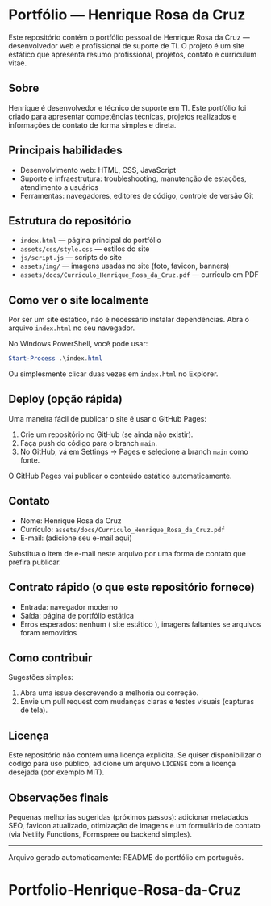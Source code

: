 # Portfólio — Henrique Rosa da Cruz

Este repositório contém o portfólio pessoal de Henrique Rosa da Cruz — desenvolvedor web e profissional de suporte de TI. O projeto é um site estático que apresenta resumo profissional, projetos, contato e curriculum vitae.

## Sobre

Henrique é desenvolvedor e técnico de suporte em TI. Este portfólio foi criado para apresentar competências técnicas, projetos realizados e informações de contato de forma simples e direta.

## Principais habilidades

- Desenvolvimento web: HTML, CSS, JavaScript
- Suporte e infraestrutura: troubleshooting, manutenção de estações, atendimento a usuários
- Ferramentas: navegadores, editores de código, controle de versão Git

## Estrutura do repositório

- `index.html` — página principal do portfólio
- `assets/css/style.css` — estilos do site
- `js/script.js` — scripts do site
- `assets/img/` — imagens usadas no site (foto, favicon, banners)
- `assets/docs/Curriculo_Henrique_Rosa_da_Cruz.pdf` — currículo em PDF

## Como ver o site localmente

Por ser um site estático, não é necessário instalar dependências. Abra o arquivo `index.html` no seu navegador.

No Windows PowerShell, você pode usar:

```powershell
Start-Process .\index.html
```

Ou simplesmente clicar duas vezes em `index.html` no Explorer.

## Deploy (opção rápida)

Uma maneira fácil de publicar o site é usar o GitHub Pages:

1. Crie um repositório no GitHub (se ainda não existir).
2. Faça push do código para o branch `main`.
3. No GitHub, vá em Settings → Pages e selecione a branch `main` como fonte.

O GitHub Pages vai publicar o conteúdo estático automaticamente.

## Contato

- Nome: Henrique Rosa da Cruz
- Currículo: `assets/docs/Curriculo_Henrique_Rosa_da_Cruz.pdf`
- E-mail: (adicione seu e-mail aqui)

Substitua o item de e-mail neste arquivo por uma forma de contato que prefira publicar.

## Contrato rápido (o que este repositório fornece)

- Entrada: navegador moderno
- Saída: página de portfólio estática
- Erros esperados: nenhum ( site estático ), imagens faltantes se arquivos foram removidos

## Como contribuir

Sugestões simples:

1. Abra uma issue descrevendo a melhoria ou correção.
2. Envie um pull request com mudanças claras e testes visuais (capturas de tela).

## Licença

Este repositório não contém uma licença explícita. Se quiser disponibilizar o código para uso público, adicione um arquivo `LICENSE` com a licença desejada (por exemplo MIT).

## Observações finais

Pequenas melhorias sugeridas (próximos passos): adicionar metadados SEO, favicon atualizado, otimização de imagens e um formulário de contato (via Netlify Functions, Formspree ou backend simples).

---

Arquivo gerado automaticamente: README do portfólio em português.
# Portfolio-Henrique-Rosa-da-Cruz